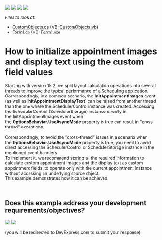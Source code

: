 <!-- default badges list -->
![](https://img.shields.io/endpoint?url=https://codecentral.devexpress.com/api/v1/VersionRange/128635417/24.2.1%2B)
[![](https://img.shields.io/badge/Open_in_DevExpress_Support_Center-FF7200?style=flat-square&logo=DevExpress&logoColor=white)](https://supportcenter.devexpress.com/ticket/details/T328320)
[![](https://img.shields.io/badge/📖_How_to_use_DevExpress_Examples-e9f6fc?style=flat-square)](https://docs.devexpress.com/GeneralInformation/403183)
[![](https://img.shields.io/badge/💬_Leave_Feedback-feecdd?style=flat-square)](#does-this-example-address-your-development-requirementsobjectives)
<!-- default badges end -->
<!-- default file list -->
*Files to look at*:

* [CustomObjects.cs](./CS/CustomAppointmentImageAndText/CustomObjects.cs) (VB: [CustomObjects.vb](./VB/CustomAppointmentImageAndText/CustomObjects.vb))
* [Form1.cs](./CS/CustomAppointmentImageAndText/Form1.cs) (VB: [Form1.vb](./VB/CustomAppointmentImageAndText/Form1.vb))
<!-- default file list end -->
# How to initialize appointment images and display text using the custom field values


<p>Starting with version 15.2, we split layout calculation operations into several threads to improve the typical performance of a Scheduling application. Correspondingly, in a common scenario, the <strong>InitAppointmentImages</strong> event (as well as <strong>InitAppointmentDisplayText</strong>) can be raised from another thread than the one where the SchedulerControl instance was created. Accessing the SchedulerControl (SchedulerStorage) instance directly in the InitAppointmentImages event when the <strong>OptionsBehavior.UseAsyncMode</strong> property is true can result in "cross-thread" exceptions.<br><br>Correspondingly, to avoid the "cross-thread" issues in a scenario when the <strong>OptionsBehavior.UseAsyncMode</strong> property is true, you need to avoid direct accessing the SchedulerControl or SchedulerStorage instance in the mentioned event handlers.<br>To implement it, we recommend storing all the required information to calculate custom appointment images and the display text as custom appointment fields, to operate only with the current appointment instance without accessing an underlying source object.<br>This example demonstrates how it can be achieved.</p>

<br/>


<!-- feedback -->
## Does this example address your development requirements/objectives?

[<img src="https://www.devexpress.com/support/examples/i/yes-button.svg"/>](https://www.devexpress.com/support/examples/survey.xml?utm_source=github&utm_campaign=how-to-initialize-appointment-images-and-display-text-using-the-custom-field-values-t328320&~~~was_helpful=yes) [<img src="https://www.devexpress.com/support/examples/i/no-button.svg"/>](https://www.devexpress.com/support/examples/survey.xml?utm_source=github&utm_campaign=how-to-initialize-appointment-images-and-display-text-using-the-custom-field-values-t328320&~~~was_helpful=no)

(you will be redirected to DevExpress.com to submit your response)
<!-- feedback end -->
